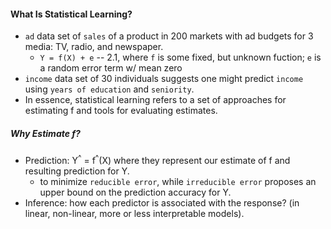 #### What Is Statistical Learning?

* `ad` data set of `sales` of a product in 200 markets with ad budgets for 3 media: TV, radio, and newspaper.
  * `Y = f(X) + e` -- 2.1, where `f` is some fixed, but unknown fuction; `e` is a random error term w/ mean zero 
* `income` data set of 30 individuals suggests one might predict `income` using `years of education` and `seniority`.
* In essence, statistical learning refers to a set of approaches for estimating f and tools for evaluating estimates.

##### Why Estimate f?

* Prediction: Y<sup>^</sup> = f<sup>^</sup>(X) where they represent our estimate of f and resulting prediction for Y.
  * to minimize `reducible error`, while `irreducible error` proposes an upper bound on the prediction accuracy for Y.
* Inference: how each predictor is associated with the response? (in linear, non-linear, more or less interpretable models).
